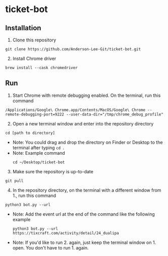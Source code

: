 # ticket-bot
## Installation
1. Clone this repository
```
git clone https://github.com/Anderson-Lee-Git/ticket-bot.git
```
2. Install Chrome driver
```
brew install --cask chromedriver
```
## Run
1. Start Chrome with remote debugging enabled. On the terminal, run this command
```
/Applications/Google\ Chrome.app/Contents/MacOS/Google\ Chrome --remote-debugging-port=9222 --user-data-dir="/tmp/chrome_debug_profile"
```
2. Open a new terminal window and enter into the repository directory
```
cd [path to directory]
```
* Note: You could drag and drop the directory on Finder or Desktop to the terminal after typing `cd `.
* Note: Example command
  ```
  cd ~/Desktop/ticket-bot
  ```
3. Make sure the repository is up-to-date
```
git pull
```
4. In the repository directory, on the terminal with a different window from 1., run this command
```
python3 bot.py --url 
```
* Note: Add the event url at the end of the command like the following example
  ```
  python3 bot.py --url https://tixcraft.com/activity/detail/24_dualipa
  ```
* Note: If you'd like to run 2. again, just keep the terminal window on 1. open. You don't have to run 1. again.
